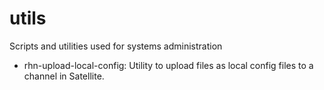 utils
=====

Scripts and utilities used for systems administration

* rhn-upload-local-config: Utility to upload files as local config files to a channel in Satellite.
